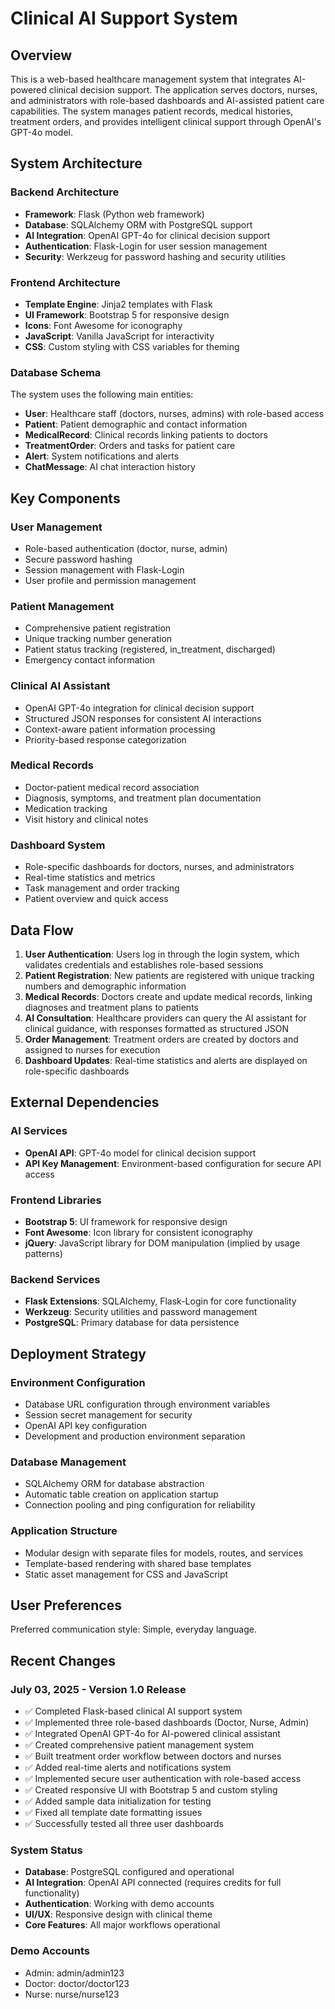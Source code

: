 # Clinical AI Support System

## Overview

This is a web-based healthcare management system that integrates AI-powered clinical decision support. The application serves doctors, nurses, and administrators with role-based dashboards and AI-assisted patient care capabilities. The system manages patient records, medical histories, treatment orders, and provides intelligent clinical support through OpenAI's GPT-4o model.

## System Architecture

### Backend Architecture
- **Framework**: Flask (Python web framework)
- **Database**: SQLAlchemy ORM with PostgreSQL support
- **AI Integration**: OpenAI GPT-4o for clinical decision support
- **Authentication**: Flask-Login for user session management
- **Security**: Werkzeug for password hashing and security utilities

### Frontend Architecture
- **Template Engine**: Jinja2 templates with Flask
- **UI Framework**: Bootstrap 5 for responsive design
- **Icons**: Font Awesome for iconography
- **JavaScript**: Vanilla JavaScript for interactivity
- **CSS**: Custom styling with CSS variables for theming

### Database Schema
The system uses the following main entities:
- **User**: Healthcare staff (doctors, nurses, admins) with role-based access
- **Patient**: Patient demographic and contact information
- **MedicalRecord**: Clinical records linking patients to doctors
- **TreatmentOrder**: Orders and tasks for patient care
- **Alert**: System notifications and alerts
- **ChatMessage**: AI chat interaction history

## Key Components

### User Management
- Role-based authentication (doctor, nurse, admin)
- Secure password hashing
- Session management with Flask-Login
- User profile and permission management

### Patient Management
- Comprehensive patient registration
- Unique tracking number generation
- Patient status tracking (registered, in_treatment, discharged)
- Emergency contact information

### Clinical AI Assistant
- OpenAI GPT-4o integration for clinical decision support
- Structured JSON responses for consistent AI interactions
- Context-aware patient information processing
- Priority-based response categorization

### Medical Records
- Doctor-patient medical record association
- Diagnosis, symptoms, and treatment plan documentation
- Medication tracking
- Visit history and clinical notes

### Dashboard System
- Role-specific dashboards for doctors, nurses, and administrators
- Real-time statistics and metrics
- Task management and order tracking
- Patient overview and quick access

## Data Flow

1. **User Authentication**: Users log in through the login system, which validates credentials and establishes role-based sessions
2. **Patient Registration**: New patients are registered with unique tracking numbers and demographic information
3. **Medical Records**: Doctors create and update medical records, linking diagnoses and treatment plans to patients
4. **AI Consultation**: Healthcare providers can query the AI assistant for clinical guidance, with responses formatted as structured JSON
5. **Order Management**: Treatment orders are created by doctors and assigned to nurses for execution
6. **Dashboard Updates**: Real-time statistics and alerts are displayed on role-specific dashboards

## External Dependencies

### AI Services
- **OpenAI API**: GPT-4o model for clinical decision support
- **API Key Management**: Environment-based configuration for secure API access

### Frontend Libraries
- **Bootstrap 5**: UI framework for responsive design
- **Font Awesome**: Icon library for consistent iconography
- **jQuery**: JavaScript library for DOM manipulation (implied by usage patterns)

### Backend Services
- **Flask Extensions**: SQLAlchemy, Flask-Login for core functionality
- **Werkzeug**: Security utilities and password management
- **PostgreSQL**: Primary database for data persistence

## Deployment Strategy

### Environment Configuration
- Database URL configuration through environment variables
- Session secret management for security
- OpenAI API key configuration
- Development and production environment separation

### Database Management
- SQLAlchemy ORM for database abstraction
- Automatic table creation on application startup
- Connection pooling and ping configuration for reliability

### Application Structure
- Modular design with separate files for models, routes, and services
- Template-based rendering with shared base templates
- Static asset management for CSS and JavaScript

## User Preferences

Preferred communication style: Simple, everyday language.

## Recent Changes

### July 03, 2025 - Version 1.0 Release
- ✅ Completed Flask-based clinical AI support system
- ✅ Implemented three role-based dashboards (Doctor, Nurse, Admin)
- ✅ Integrated OpenAI GPT-4o for AI-powered clinical assistant
- ✅ Created comprehensive patient management system
- ✅ Built treatment order workflow between doctors and nurses
- ✅ Added real-time alerts and notifications system
- ✅ Implemented secure user authentication with role-based access
- ✅ Created responsive UI with Bootstrap 5 and custom styling
- ✅ Added sample data initialization for testing
- ✅ Fixed all template date formatting issues
- ✅ Successfully tested all three user dashboards

### System Status
- **Database**: PostgreSQL configured and operational
- **AI Integration**: OpenAI API connected (requires credits for full functionality)
- **Authentication**: Working with demo accounts
- **UI/UX**: Responsive design with clinical theme
- **Core Features**: All major workflows operational

### Demo Accounts
- Admin: admin/admin123
- Doctor: doctor/doctor123  
- Nurse: nurse/nurse123